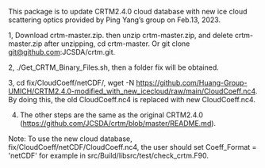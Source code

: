 This package is to update CRTM2.4.0 cloud database with new ice cloud scattering optics provided by Ping Yang’s group on Feb.13, 2023.

1, Download crtm-master.zip. then unzip crtm-master.zip, and delete crtm-master.zip after unzipping, cd crtm-master. Or git clone git@github.com:JCSDA/crtm.git.

2, ./Get_CRTM_Binary_Files.sh, then a folder fix will be obtained.

3, cd fix/CloudCoeff/netCDF/, wget -N https://github.com/Huang-Group-UMICH/CRTM2.4.0-modified_with_new_icecloud/raw/main/CloudCoeff.nc4. By doing this, the old CloudCoeff.nc4 is replaced with new CloudCoeff.nc4.

4. The other steps are the same as the original CRTM2.4.0 (https://github.com/JCSDA/crtm/blob/master/README.md).
   
Note: To use the new cloud database, fix/CloudCoeff/netCDF/CloudCoeff.nc4, the user should set Coeff_Format = 'netCDF' for example in src/Build/libsrc/test/check_crtm.F90.
